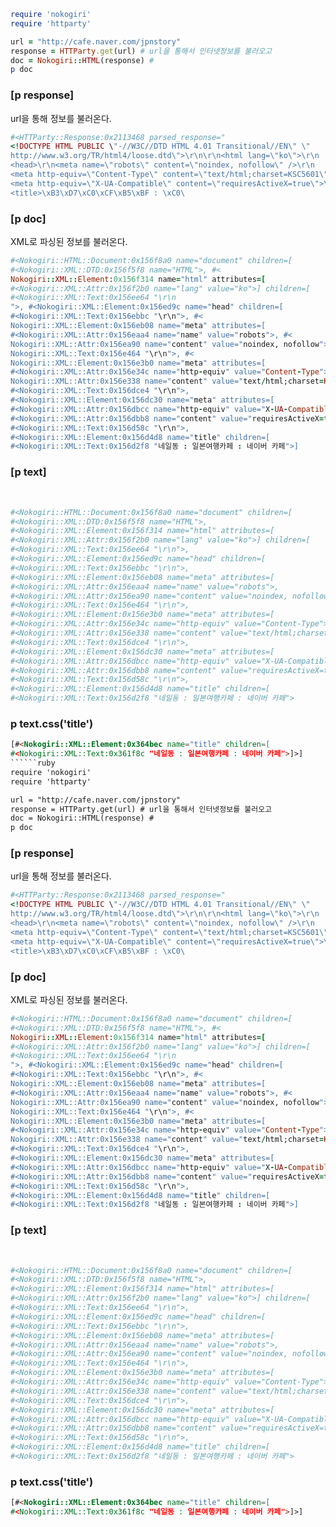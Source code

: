 ```ruby
require 'nokogiri'
require 'httparty'

url = "http://cafe.naver.com/jpnstory"
response = HTTParty.get(url) # url을 통해서 인터넷정보를 불러오고
doc = Nokogiri::HTML(response) # 
p doc
```

### [p response]
url을 통해 정보를 불러온다.

```ruby
#<HTTParty::Response:0x2113468 parsed_response="
<!DOCTYPE HTML PUBLIC \"-//W3C//DTD HTML 4.01 Transitional//EN\" \"
http://www.w3.org/TR/html4/loose.dtd\">\r\n\r\n<html lang=\"ko\">\r\n
<head>\r\n<meta name=\"robots\" content=\"noindex, nofollow\" />\r\n
<meta http-equiv=\"Content-Type\" content=\"text/html;charset=KSC5601\">\r\n
<meta http-equiv=\"X-UA-Compatible\" content=\"requiresActiveX=true\">\r\n
<title>\xB3\xD7\xC0\xCF\xB5\xBF : \xC0\
```


### [p doc]
XML로 파싱된 정보를 불러온다. 
<br>

```ruby
#<Nokogiri::HTML::Document:0x156f8a0 name="document" children=[
#<Nokogiri::XML::DTD:0x156f5f8 name="HTML">, #<
Nokogiri::XML::Element:0x156f314 name="html" attributes=[
#<Nokogiri::XML::Attr:0x156f2b0 name="lang" value="ko">] children=[
#<Nokogiri::XML::Text:0x156ee64 "\r\n
">, #<Nokogiri::XML::Element:0x156ed9c name="head" children=[
#<Nokogiri::XML::Text:0x156ebbc "\r\n">, #<
Nokogiri::XML::Element:0x156eb08 name="meta" attributes=[
#<Nokogiri::XML::Attr:0x156eaa4 name="name" value="robots">, #<
Nokogiri::XML::Attr:0x156ea90 name="content" value="noindex, nofollow">]>, #<
Nokogiri::XML::Text:0x156e464 "\r\n">, #<
Nokogiri::XML::Element:0x156e3b0 name="meta" attributes=[
#<Nokogiri::XML::Attr:0x156e34c name="http-equiv" value="Content-Type">, #<
Nokogiri::XML::Attr:0x156e338 name="content" value="text/html;charset=KSC5601">]>,
#<Nokogiri::XML::Text:0x156dce4 "\r\n">, 
#<Nokogiri::XML::Element:0x156dc30 name="meta" attributes=[
#<Nokogiri::XML::Attr:0x156dbcc name="http-equiv" value="X-UA-Compatible">, 
#<Nokogiri::XML::Attr:0x156dbb8 name="content" value="requiresActiveX=true">]>, 
#<Nokogiri::XML::Text:0x156d58c "\r\n">, 
#<Nokogiri::XML::Element:0x156d4d8 name="title" children=[
#<Nokogiri::XML::Text:0x156d2f8 "네일동 : 일본여행카페 : 네이버 카페">]

```

### [p text]

<br>

```ruby
#<Nokogiri::HTML::Document:0x156f8a0 name="document" children=[
#<Nokogiri::XML::DTD:0x156f5f8 name="HTML">, 
#<Nokogiri::XML::Element:0x156f314 name="html" attributes=[
#<Nokogiri::XML::Attr:0x156f2b0 name="lang" value="ko">] children=[
#<Nokogiri::XML::Text:0x156ee64 "\r\n">, 
#<Nokogiri::XML::Element:0x156ed9c name="head" children=[
#<Nokogiri::XML::Text:0x156ebbc "\r\n">, 
#<Nokogiri::XML::Element:0x156eb08 name="meta" attributes=[
#<Nokogiri::XML::Attr:0x156eaa4 name="name" value="robots">, 
#<Nokogiri::XML::Attr:0x156ea90 name="content" value="noindex, nofollow">]>, 
#<Nokogiri::XML::Text:0x156e464 "\r\n">, 
#<Nokogiri::XML::Element:0x156e3b0 name="meta" attributes=[
#<Nokogiri::XML::Attr:0x156e34c name="http-equiv" value="Content-Type">,
#<Nokogiri::XML::Attr:0x156e338 name="content" value="text/html;charset=KSC5601">]>, 
#<Nokogiri::XML::Text:0x156dce4 "\r\n">, 
#<Nokogiri::XML::Element:0x156dc30 name="meta" attributes=[
#<Nokogiri::XML::Attr:0x156dbcc name="http-equiv" value="X-UA-Compatible">, 
#<Nokogiri::XML::Attr:0x156dbb8 name="content" value="requiresActiveX=true">]>, 
#<Nokogiri::XML::Text:0x156d58c "\r\n">, 
#<Nokogiri::XML::Element:0x156d4d8 name="title" children=[
#<Nokogiri::XML::Text:0x156d2f8 "네일동 : 일본여행카페 : 네이버 카페">
```

### p text.css('title')
```html
[#<Nokogiri::XML::Element:0x364bec name="title" children=[
#<Nokogiri::XML::Text:0x361f8c "네일동 : 일본여행카페 : 네이버 카페">]>]
``````ruby
require 'nokogiri'
require 'httparty'

url = "http://cafe.naver.com/jpnstory"
response = HTTParty.get(url) # url을 통해서 인터넷정보를 불러오고
doc = Nokogiri::HTML(response) # 
p doc
```

### [p response]
url을 통해 정보를 불러온다.

```ruby
#<HTTParty::Response:0x2113468 parsed_response="
<!DOCTYPE HTML PUBLIC \"-//W3C//DTD HTML 4.01 Transitional//EN\" \"
http://www.w3.org/TR/html4/loose.dtd\">\r\n\r\n<html lang=\"ko\">\r\n
<head>\r\n<meta name=\"robots\" content=\"noindex, nofollow\" />\r\n
<meta http-equiv=\"Content-Type\" content=\"text/html;charset=KSC5601\">\r\n
<meta http-equiv=\"X-UA-Compatible\" content=\"requiresActiveX=true\">\r\n
<title>\xB3\xD7\xC0\xCF\xB5\xBF : \xC0\
```


### [p doc]
XML로 파싱된 정보를 불러온다. 
<br>

```ruby
#<Nokogiri::HTML::Document:0x156f8a0 name="document" children=[
#<Nokogiri::XML::DTD:0x156f5f8 name="HTML">, #<
Nokogiri::XML::Element:0x156f314 name="html" attributes=[
#<Nokogiri::XML::Attr:0x156f2b0 name="lang" value="ko">] children=[
#<Nokogiri::XML::Text:0x156ee64 "\r\n
">, #<Nokogiri::XML::Element:0x156ed9c name="head" children=[
#<Nokogiri::XML::Text:0x156ebbc "\r\n">, #<
Nokogiri::XML::Element:0x156eb08 name="meta" attributes=[
#<Nokogiri::XML::Attr:0x156eaa4 name="name" value="robots">, #<
Nokogiri::XML::Attr:0x156ea90 name="content" value="noindex, nofollow">]>, #<
Nokogiri::XML::Text:0x156e464 "\r\n">, #<
Nokogiri::XML::Element:0x156e3b0 name="meta" attributes=[
#<Nokogiri::XML::Attr:0x156e34c name="http-equiv" value="Content-Type">, #<
Nokogiri::XML::Attr:0x156e338 name="content" value="text/html;charset=KSC5601">]>,
#<Nokogiri::XML::Text:0x156dce4 "\r\n">, 
#<Nokogiri::XML::Element:0x156dc30 name="meta" attributes=[
#<Nokogiri::XML::Attr:0x156dbcc name="http-equiv" value="X-UA-Compatible">, 
#<Nokogiri::XML::Attr:0x156dbb8 name="content" value="requiresActiveX=true">]>, 
#<Nokogiri::XML::Text:0x156d58c "\r\n">, 
#<Nokogiri::XML::Element:0x156d4d8 name="title" children=[
#<Nokogiri::XML::Text:0x156d2f8 "네일동 : 일본여행카페 : 네이버 카페">]

```

### [p text]

<br>

```ruby
#<Nokogiri::HTML::Document:0x156f8a0 name="document" children=[
#<Nokogiri::XML::DTD:0x156f5f8 name="HTML">, 
#<Nokogiri::XML::Element:0x156f314 name="html" attributes=[
#<Nokogiri::XML::Attr:0x156f2b0 name="lang" value="ko">] children=[
#<Nokogiri::XML::Text:0x156ee64 "\r\n">, 
#<Nokogiri::XML::Element:0x156ed9c name="head" children=[
#<Nokogiri::XML::Text:0x156ebbc "\r\n">, 
#<Nokogiri::XML::Element:0x156eb08 name="meta" attributes=[
#<Nokogiri::XML::Attr:0x156eaa4 name="name" value="robots">, 
#<Nokogiri::XML::Attr:0x156ea90 name="content" value="noindex, nofollow">]>, 
#<Nokogiri::XML::Text:0x156e464 "\r\n">, 
#<Nokogiri::XML::Element:0x156e3b0 name="meta" attributes=[
#<Nokogiri::XML::Attr:0x156e34c name="http-equiv" value="Content-Type">,
#<Nokogiri::XML::Attr:0x156e338 name="content" value="text/html;charset=KSC5601">]>, 
#<Nokogiri::XML::Text:0x156dce4 "\r\n">, 
#<Nokogiri::XML::Element:0x156dc30 name="meta" attributes=[
#<Nokogiri::XML::Attr:0x156dbcc name="http-equiv" value="X-UA-Compatible">, 
#<Nokogiri::XML::Attr:0x156dbb8 name="content" value="requiresActiveX=true">]>, 
#<Nokogiri::XML::Text:0x156d58c "\r\n">, 
#<Nokogiri::XML::Element:0x156d4d8 name="title" children=[
#<Nokogiri::XML::Text:0x156d2f8 "네일동 : 일본여행카페 : 네이버 카페">
```

### p text.css('title')
```html
[#<Nokogiri::XML::Element:0x364bec name="title" children=[
#<Nokogiri::XML::Text:0x361f8c "네일동 : 일본여행카페 : 네이버 카페">]>]
```